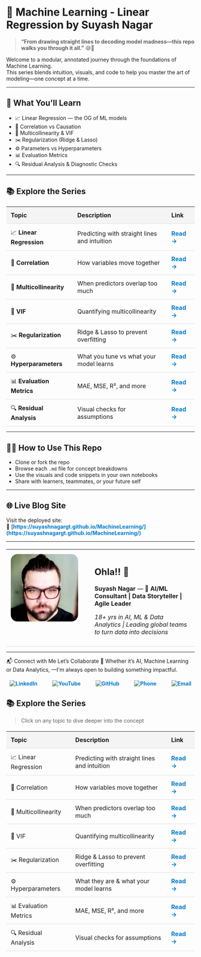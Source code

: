 <link rel="stylesheet" href="style.css">

# 📘 Machine Learning - Linear Regression by Suyash Nagar  

> **“From drawing straight lines to decoding model madness—this repo walks you through it all.”** 😅🤖

Welcome to a modular, annotated journey through the foundations of Machine Learning.  
This series blends intuition, visuals, and code to help you master the art of modeling—one concept at a time.

---

## 🚀 What You'll Learn

- 📈 Linear Regression — the OG of ML models  
- 🔁 Correlation vs Causation  
- 🔀 Multicollinearity & VIF  
- ✂️ Regularization (Ridge & Lasso)  
- ⚙️ Parameters vs Hyperparameters  
- 📊 Evaluation Metrics  
- 🔍 Residual Analysis & Diagnostic Checks

---

## 📚 Explore the Series

| Topic | Description | Link |
|-------|-------------|------|
| 📈 **Linear Regression** | Predicting with straight lines and intuition | [Read →](https://github.com/SuyashNagarGT/MachineLearning/blob/main/LinearRegression.md) |
| 🔁 **Correlation** | How variables move together | [Read →](https://github.com/SuyashNagarGT/MachineLearning/blob/1c0426d7546e50cbc4baafaf2c8d80314c4868a9/Correlation.md) |
| 🔀 **Multicollinearity** | When predictors overlap too much | [Read →](https://github.com/SuyashNagarGT/MachineLearning/blob/1c0426d7546e50cbc4baafaf2c8d80314c4868a9/Multicollinearity.md) |
| 📏 **VIF** | Quantifying multicollinearity | [Read →](https://github.com/SuyashNagarGT/MachineLearning/blob/1c0426d7546e50cbc4baafaf2c8d80314c4868a9/ViF.md) |
| ✂️ **Regularization** | Ridge & Lasso to prevent overfitting | [Read →](https://github.com/SuyashNagarGT/MachineLearning/blob/1c0426d7546e50cbc4baafaf2c8d80314c4868a9/Regularization.md) |
| ⚙️ **Hyperparameters** | What you tune vs what your model learns | [Read →](https://github.com/SuyashNagarGT/MachineLearning/blob/1c0426d7546e50cbc4baafaf2c8d80314c4868a9/Hyperparamete.md) |
| 📊 **Evaluation Metrics** | MAE, MSE, R², and more | [Read →](https://github.com/SuyashNagarGT/MachineLearning/blob/1c0426d7546e50cbc4baafaf2c8d80314c4868a9/Metric.md) |
| 🔍 **Residual Analysis** | Visual checks for assumptions | [Read →](https://github.com/SuyashNagarGT/MachineLearning/blob/1c0426d7546e50cbc4baafaf2c8d80314c4868a9/ResidualAnalysis.md) |

---

## 🧑‍💻 How to Use This Repo

- Clone or fork the repo  
- Browse each `.md` file for concept breakdowns  
- Use the visuals and code snippets in your own notebooks  
- Share with learners, teammates, or your future self

---

## 🌐 Live Blog Site

Visit the deployed site:  
🔗 [https://suyashnagargt.github.io/MachineLearning/](https://suyashnagargt.github.io/MachineLearning/)


---

<table>
  <tr>
    <td width="200" valign="top">
      <img src="https://github.com/SuyashNagarGT/SuyashNagar/blob/6ef6816cd84b8e5abfcabe101cef17c5693395ee/Suaysh_image.jpeg?raw=true" alt="Suyash Nagar Profile Photo" width="180" style="border-radius:10%">
    </td>
    <td valign="top">
      <h2>Ohla!! 👋</h2>
      <p><strong>Suyash Nagar</strong> — 🚀 <strong>AI/ML Consultant | Data Storyteller | Agile Leader</strong><br> </p>
      <p style="margin-top: 10px; font-size: 16px;">
        <em>18+ yrs in AI, ML & Data Analytics | Leading global teams to turn data into decisions  </em>
      </p>
    </td>
  </tr>
</table>

---

 📬 Connect with Me
Let’s Collaborate 🤝 Whether it’s AI, Machine Learning or Data Analytics, —I'm always open to building something impactful.

<p align="center" style="display: flex; justify-content: center; gap: 40px; flex-wrap: wrap; margin-top: 20px;">

  <!-- LinkedIn -->
  <a href="https://www.linkedin.com/in/suyashnagar" target="_blank">
    <img src="https://cdn.jsdelivr.net/gh/devicons/devicon/icons/linkedin/linkedin-original.svg" width="30" alt="LinkedIn"/>
  </a>

  <!-- YouTube -->
  <a href="https://www.youtube.com/@suyashnagar" target="_blank">
    <img src="https://img.icons8.com/color/48/youtube-play.png" width="30" alt="YouTube"/>
  </a>

  <!-- GitHub -->
  <a href="https://github.com/SuyashNagarGT" target="_blank">
    <img src="https://img.icons8.com/ios-filled/50/000000/github.png" width="30" alt="GitHub"/>
  </a>

  <!-- Phone -->
  <a href="tel:+917906655101" target="_blank">
    <img src="https://img.icons8.com/ios-filled/50/000000/phone.png" width="30" alt="Phone"/>
  </a>

  <!-- Email -->
  <a href="mailto:suyash.nagar@gmail.com" target="_blank">
    <img src="https://img.icons8.com/ios-filled/50/000000/email.png" width="30" alt="Email"/>
  </a>



## 📚 Explore the Series  
> Click on any topic to dive deeper into the concept
<style>
  table {
    width: 100%;
    border-collapse: collapse;
    margin-top: 20px;
  }
  th, td {
    padding: 12px;
    text-align: left;
    border-bottom: 1px solid #ddd;
    font-size: 16px;
  }
  th {
    background-color: #f4f4f4;
    font-weight: bold;
  }
  tr:hover {
    background-color: #f9f9f9;
  }
  a {
    color: #007acc;
    text-decoration: none;
    font-weight: bold;
  }
</style>

<table>
  <thead>
    <tr>
      <th>Topic</th>
      <th>Description</th>
      <th>Link</th>
    </tr>
  </thead>
  <tbody>
    <tr>
      <td>📈 Linear Regression</td>
      <td>Predicting with straight lines and intuition</td>
      <td><a href="https://github.com/SuyashNagarGT/MachineLearning/blob/main/LinearRegression.md">Read →</a></td>
    </tr>
    <tr>
      <td>🔁 Correlation</td>
      <td>How variables move together</td>
      <td><a href="https://github.com/SuyashNagarGT/MachineLearning/blob/1c0426d7546e50cbc4baafaf2c8d80314c4868a9/Correlation.md">Read →</a></td>
    </tr>
    <tr>
      <td>🔀 Multicollinearity</td>
      <td>When predictors overlap too much</td>
      <td><a href="https://github.com/SuyashNagarGT/MachineLearning/blob/1c0426d7546e50cbc4baafaf2c8d80314c4868a9/Multicollinearity.md">Read →</a></td>
    </tr>
    <tr>
      <td>📏 VIF</td>
      <td>Quantifying multicollinearity</td>
      <td><a href="https://github.com/SuyashNagarGT/MachineLearning/blob/1c0426d7546e50cbc4baafaf2c8d80314c4868a9/ViF.md">Read →</a></td>
    </tr>
    <tr>
      <td>✂️ Regularization</td>
      <td>Ridge & Lasso to prevent overfitting</td>
      <td><a href="https://github.com/SuyashNagarGT/MachineLearning/blob/1c0426d7546e50cbc4baafaf2c8d80314c4868a9/Regularization.md">Read →</a></td>
    </tr>
    <tr>
      <td>⚙️ Hyperparameters</td>
      <td>What they are & what your model learns</td>
      <td><a href="https://github.com/SuyashNagarGT/MachineLearning/blob/1c0426d7546e50cbc4baafaf2c8d80314c4868a9/Hyperparamete.md">Read →</a></td>
    </tr>
    <tr>
      <td>📊 Evaluation Metrics</td>
      <td>MAE, MSE, R², and more</td>
      <td><a href="https://github.com/SuyashNagarGT/MachineLearning/blob/1c0426d7546e50cbc4baafaf2c8d80314c4868a9/Metric.md">Read →</a></td>
    </tr>
    <tr>
      <td>🔍 Residual Analysis</td>
      <td>Visual checks for assumptions</td>
      <td><a href="https://github.com/SuyashNagarGT/MachineLearning/blob/1c0426d7546e50cbc4baafaf2c8d80314c4868a9/ResidualAnalysis.md">Read →</a></td>
    </tr>
  </tbody>
</table>


